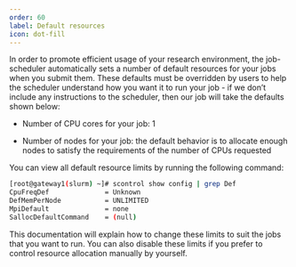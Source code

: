 ```yaml
---
order: 60
label: Default resources
icon: dot-fill
---
```


In order to promote efficient usage of your research environment, the job-scheduler automatically sets a number of default resources for your jobs when you submit them. These defaults must be overridden by users to help the scheduler understand how you want it to run your job - if we don’t include any instructions to the scheduler, then our job will take the defaults shown below:

- Number of CPU cores for your job: 1

- Number of nodes for your job: the default behavior is to allocate enough nodes to satisfy the requirements of the number of CPUs requested

You can view all default resource limits by running the following command:

```bash
[root@gateway1(slurm) ~]# scontrol show config | grep Def
CpuFreqDef              = Unknown
DefMemPerNode           = UNLIMITED
MpiDefault              = none
SallocDefaultCommand    = (null)
```

This documentation will explain how to change these limits to suit the jobs that you want to run. You can also disable these limits if you prefer to control resource allocation manually by yourself.


